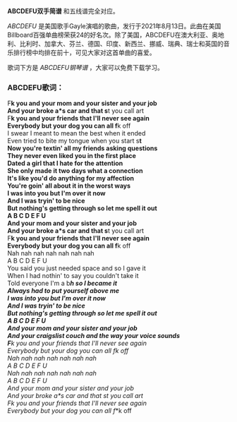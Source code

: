 

**ABCDEFU双手简谱** 和五线谱完全对应。

_ABCDEFU_
是美国歌手Gayle演唱的歌曲，发行于2021年8月13日。此曲在美国Billboard百强单曲榜荣获24的好名次。除了美国，ABCDEFU在澳大利亚、奥地利、比利时、加拿大、芬兰、德国、印度、新西兰、挪威、瑞典、瑞士和英国的音乐排行榜中均排在前十，可见大家对这首单曲的喜爱。

歌词下方是 _ABCDEFU钢琴谱_ ，大家可以免费下载学习。

### ABCDEFU歌词：

F**k you and your mom and your sister and your job  
And your broke a*s car and that s**t you call art  
F**k you and your friends that I'll never see again  
Everybody but your dog you can all f**k off  
I swear I meant to mean the best when it ended  
Even tried to bite my tongue when you start s**t  
Now you're textin' all my friends asking questions  
They never even liked you in the first place  
Dated a girl that I hate for the attention  
She only made it two days what a connection  
It's like you'd do anything for my affection  
You're goin' all about it in the worst ways  
I was into you but I'm over it now  
And I was tryin' to be nice  
But nothing's getting through so let me spell it out  
A B C D E F U  
And your mom and your sister and your job  
And your broke a*s car and that s**t you call art  
F**k you and your friends that I'll never see again  
Everybody but your dog you can all f**k off  
Nah nah nah nah nah nah nah  
A B C D E F U  
You said you just needed space and so I gave it  
When I had nothin' to say you couldn't take it  
Told everyone I'm a b***h so I became it  
Always had to put yourself above me  
I was into you but I'm over it now  
And I was tryin' to be nice  
But nothing's getting through so let me spell it out  
A B C D E F U  
And your mom and your sister and your job  
And your craigslist couch and the way your voice sounds  
F**k you and your friends that I'll never see again  
Everybody but your dog you can all f**k off  
Nah nah nah nah nah nah nah  
A B C D E F U  
Nah nah nah nah nah nah nah  
A B C D E F U  
And your mom and your sister and your job  
And your broke a*s car and that s**t you call art  
F**k you and your friends that I'll never see again  
Everybody but your dog you can all f**k off

